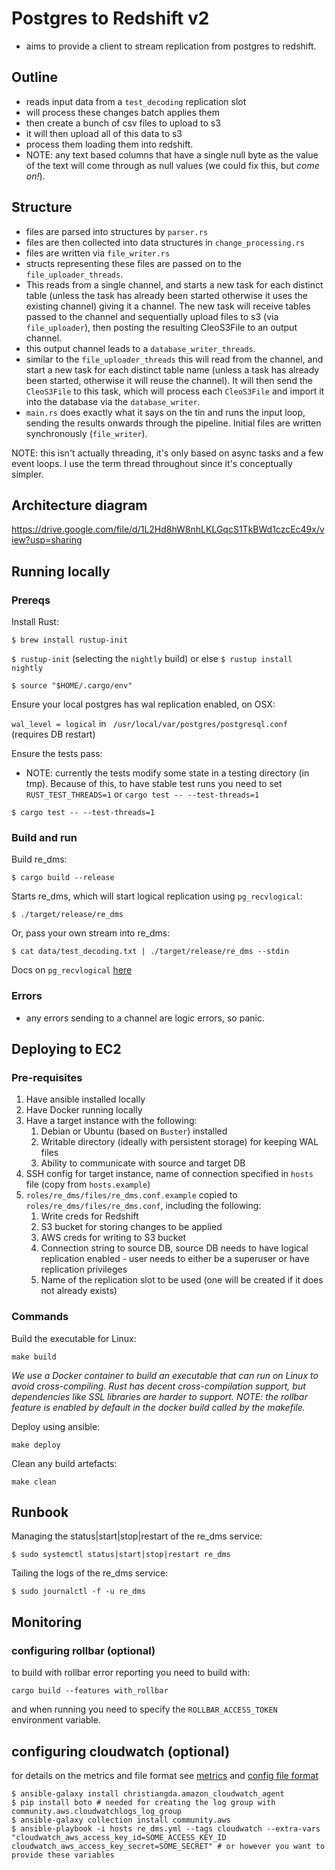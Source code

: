 # Postgres to Redshift v2
* aims to provide a client to stream replication from postgres to redshift.

## Outline
* reads input data from a `test_decoding` replication slot
* will process these changes batch applies them
* then create a bunch of csv files to upload to s3
* it will then upload all of this data to s3
* process them loading them into redshift.
* NOTE: any text based columns that have a single null byte as the value of the text will come through as null values (we could fix this, but _come on!_).

## Structure
* files are parsed into structures by `parser.rs`
* files are then collected into data structures in `change_processing.rs`
* files are written via `file_writer.rs`
* structs representing these files are passed on to the `file_uploader_threads`.
* This reads from a single channel, and starts a new task for each distinct table (unless the task has already been started otherwise it uses the existing channel) giving it a channel. The new task will receive tables passed to the channel and sequentially upload files to s3 (via `file_uploader`), then posting the resulting CleoS3File to an output channel.
* this output channel leads to a `database_writer_threads`.
* similar to the `file_uploader_threads` this will read from the channel, and start a new task for each distinct table name (unless a task has already been started, otherwise it will reuse the channel). It will then send the `CleoS3File` to this task, which will process each `CleoS3File` and import it into the database via the `database_writer`.
* `main.rs` does exactly what it says on the tin and runs the input loop, sending the results onwards through the pipeline. Initial files are written synchronously (`file_writer`).

NOTE: this isn't actually threading, it's only based on async tasks and a few event loops. I use the term thread throughout since it's conceptually simpler.

## Architecture diagram
https://drive.google.com/file/d/1L2Hd8hW8nhLKLGqcS1TkBWd1czcEc49x/view?usp=sharing

## Running locally

### Prereqs

Install Rust:

`$ brew install rustup-init`

`$ rustup-init` (selecting the `nightly` build) or else `$ rustup install nightly`

`$ source "$HOME/.cargo/env"`

Ensure your local postgres has wal replication enabled, on OSX:

`wal_level = logical` in ` /usr/local/var/postgres/postgresql.conf` (requires DB restart)

Ensure the tests pass:

* NOTE: currently the tests modify some state in a testing directory (in tmp). Because of this, to have stable test runs you need to set `RUST_TEST_THREADS=1` or `cargo test -- --test-threads=1`

`$ cargo test -- --test-threads=1`

### Build and run

Build re_dms:

`$ cargo build --release`

Starts re_dms, which will start logical replication using `pg_recvlogical`:

`$ ./target/release/re_dms`

Or, pass your own stream into re_dms:

`$ cat data/test_decoding.txt | ./target/release/re_dms --stdin`

Docs on `pg_recvlogical` [here](https://www.postgresql.org/docs/10/app-pgrecvlogical.html)

### Errors
* any errors sending to a channel are logic errors, so panic.

## Deploying to EC2

### Pre-requisites

1. Have ansible installed locally
1. Have Docker running locally
1. Have a target instance with the following:
    1. Debian or Ubuntu (based on `Buster`) installed
    1. Writable directory (ideally with persistent storage) for keeping WAL files
    1. Ability to communicate with source and target DB
1. SSH config for target instance, name of connection specified in `hosts` file (copy from `hosts.example`)
1. `roles/re_dms/files/re_dms.conf.example` copied to `roles/re_dms/files/re_dms.conf`, including the following:
    1. Write creds for Redshift
    1. S3 bucket for storing changes to be applied
    1. AWS creds for writing to S3 bucket
    1. Connection string to source DB, source DB needs to have logical replication enabled - user needs to either be a superuser or have replication privileges
    1. Name of the replication slot to be used (one will be created if it does not already exists)

### Commands

Build the executable for Linux:

`make build`

_We use a Docker container to build an executable that can run on Linux to avoid cross-compiling. Rust has decent cross-compilation support, but dependencies like SSL libraries are harder to support._
_NOTE: the rollbar feature is enabled by default in the docker build called by the makefile._

Deploy using ansible:

`make deploy`

Clean any build artefacts:

`make clean`


## Runbook

Managing the status|start|stop|restart of the re_dms service:

`$ sudo systemctl status|start|stop|restart re_dms`

Tailing the logs of the re_dms service:

`$ sudo journalctl -f -u re_dms`

## Monitoring

### configuring rollbar (optional)
to build with rollbar error reporting you need to build with:
```
cargo build --features with_rollbar
```
and when running you need to specify the `ROLLBAR_ACCESS_TOKEN` environment variable.

## configuring cloudwatch (optional)
for details on the metrics and file format see [metrics](https://docs.aws.amazon.com/AmazonCloudWatch/latest/monitoring/metrics-collected-by-CloudWatch-agent.html#linux-metrics-enabled-by-CloudWatch-agent) and [config file format](https://docs.aws.amazon.com/AmazonCloudWatch/latest/monitoring/CloudWatch-Agent-Configuration-File-Details.html)
```
$ ansible-galaxy install christiangda.amazon_cloudwatch_agent
$ pip install boto # needed for creating the log group with community.aws.cloudwatchlogs_log_group
$ ansible-galaxy collection install community.aws
$ ansible-playbook -i hosts re_dms.yml --tags cloudwatch --extra-vars "cloudwatch_aws_access_key_id=SOME_ACCESS_KEY_ID cloudwatch_aws_access_key_secret=SOME_SECRET" # or however you want to provide these variables
```
